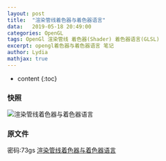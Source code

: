 ```yaml
---
layout:	post
title:	"渲染管线着色器与着色器语言"
data:	2019-05-18 20:49:00
categories: OpenGL
tags: OpenGl 渲染管线 着色器(Shader) 着色器语言(GLSL)
excerpt: opengl着色器与着色器语言 笔记
author: Lydia
mathjax: true
---
```


* content
{:toc}

### 快照
![渲染管线着色器与着色器语言](https://raw.githubusercontent.com/LingjieLi/LingjieLi.github.io/master/images/渲染管线着色器与着色器语言.png)
### 原文件   
密码:73gs
[渲染管线着色器与着色器语言](https://mubu.com/doc/8zj05Rzpwm)
<!-- <script type="text/javascript">
    window.location.href = "渲染着色器与着色器语言.pdf";
</script> -->